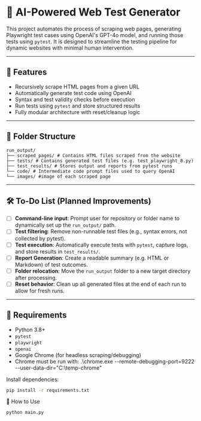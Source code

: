 # 🧪 AI-Powered Web Test Generator

This project automates the process of scraping web pages, generating Playwright test cases using OpenAI's GPT-4o model, and running those tests using `pytest`. It is designed to streamline the testing pipeline for dynamic websites with minimal human intervention.

---

## 🚀 Features

- Recursively scrape HTML pages from a given URL
- Automatically generate test code using OpenAI
- Syntax and test validity checks before execution
- Run tests using `pytest` and store structured results
- Fully modular architecture with reset/cleanup logic

---

## 📂 Folder Structure
```
run_output/
├── scraped_pages/ # Contains HTML files scraped from the website
├── tests/ # Contains generated test files (e.g. test_playwright_0.py)
├── test_results/ # Stores output and reports from pytest runs
└── code/ # Intermediate code prompt files used to query OpenAI
└── images/ #image of each scraped page
```

---

## 🛠️ To-Do List (Planned Improvements)

- [ ] **Command-line input**: Prompt user for repository or folder name to dynamically set up the `run_output/` path.
- [ ] **Test filtering**: Remove non-runnable test files (e.g., syntax errors, not collected by pytest).
- [ ] **Test execution**: Automatically execute tests with `pytest`, capture logs, and store results in `test_results/`.
- [ ] **Report Generation**: Create a readable summary (e.g. HTML or Markdown) of test outcomes.
- [ ] **Folder relocation**: Move the `run_output` folder to a new target directory after processing.
- [ ] **Reset behavior**: Clean up all generated files at the end of each run to allow for fresh runs.

---

## 🔧 Requirements

- Python 3.8+
- `pytest`
- `playwright`
- `openai`
- Google Chrome (for headless scraping/debugging)
- Chrome must be run with:
.\chrome.exe --remote-debugging-port=9222 --user-data-dir="C:\temp-chrome"

Install dependencies:

```bash
pip install -r requirements.txt
```
🧪 How to Use
```bash
python main.py
```
